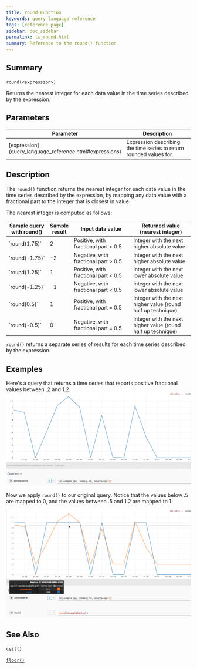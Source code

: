```yaml
---
title: round Function
keywords: query language reference
tags: [reference page]
sidebar: doc_sidebar
permalink: ts_round.html
summary: Reference to the round() function
---
```

## Summary
```
round(<expression>)
```
Returns the nearest integer for each data value in the time series described by the expression. 

## Parameters
<table>
<tbody>
<thead>
<tr><th width="20%">Parameter</th><th width="80%">Description</th></tr>
</thead>
<tr>
<td markdown="span"> [expression](query_language_reference.html#expressions)</td>
<td>Expression describing the time series to return rounded values for. </td></tr>
</tbody>
</table>


## Description

The `round()` function returns the nearest integer for each data value in the time series described by the expression, by mapping any data value with a fractional part to the integer that is closest in value. 

The nearest integer is computed as follows:

<table>
<tbody>
<thead>
<tr><th width="20%">Sample query with round()</th><th width="10%">Sample result</th><th width="35%">Input data value</th><th width="35%">Returned value (nearest integer)</th></tr>
</thead>
<tr><td markdown="span">`round(1.75)`</td> <td>2 </td> <td>Positive, with fractional part &gt; 0.5</td><td>Integer with the next higher absolute value</td></tr>
<tr><td markdown="span">`round(-1.75)`</td><td>-2 </td> <td>Negative, with fractional part &gt; 0.5</td><td>Integer with the next higher absolute value</td></tr>
<tr><td markdown="span">`round(1.25)`</td><td>1 </td> <td>Positive, with fractional part &lt; 0.5</td><td>Integer with the next lower absolute value</td></tr>
<tr><td markdown="span">`round(-1.25)`</td><td>-1 </td> <td>Negative, with fractional part &lt; 0.5</td><td>Integer with the next lower absolute value</td></tr>
<tr><td markdown="span">`round(0.5)`</td><td>1 </td> <td>Positive, with fractional part = 0.5</td><td>Integer with the next higher value (round half up technique)</td></tr>
<tr><td markdown="span">`round(-0.5)`</td><td>0 </td> <td>Negative, with fractional part = 0.5</td><td>Integer with the next higher value (round half up technique)</td></tr>
</tbody>
</table>

`round()` returns a separate series of results for each time series described by the expression.

## Examples

Here's a query that returns a time series that reports positive fractional values between .2 and 1.2. 
![round before](images/ts_round_before.png)

Now we apply `round()` to our original query. Notice that the values below .5 are mapped to 0, and the values between .5 and 1.2 are mapped to 1.
  
![round after](images/ts_round_after.png)

## See Also

[`ceil()`](ts_ceil.html)

[`floor()`](ts_floor.html)
